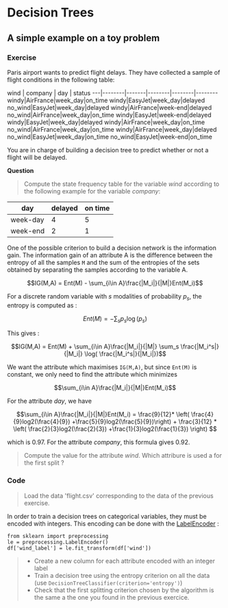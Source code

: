 # Decision Trees

## A simple example on a toy problem

### Exercise

Paris airport wants to predict flight delays. They have collected a sample of flight conditions in the following table:

 wind  | company | day | status
---|--------|-------|--------|--------|--------
windy|AirFrance|week_day|on_time
windy|EasyJet|week_day|delayed
no_wind|EasyJet|week_day|delayed
windy|AirFrance|week-end|delayed
no_wind|AirFrance|week_day|on_time
windy|EasyJet|week-end|delayed
windy|EasyJet|week_day|delayed
windy|AirFrance|week_day|on_time
no_wind|AirFrance|week_day|on_time
windy|AirFrance|week_day|delayed
no_wind|EasyJet|week_day|on_time
no_wind|EasyJet|week-end|on_time

You are in charge of building a decision tree to predict whether or not a flight will be delayed.

**Question**
>  Compute the state frequency table for the variable *wind* according to the following example for the variable *company*: 



day | delayed | on time
---|--------|-------|
 week-day | 4 | 5 
 week-end | 2 | 1 

One of the possible criterion to build a decision network is the information gain. The information gain of an attribute A is the difference between the entropy of all the samples `M` and the sum of the entropies of the sets obtained by separating the samples according to the variable A. 


$$IG(M,A)  =  Ent(M) - \sum_{i\in A}\frac{|M_i|}{|M|}Ent(M_i)$$

For a discrete random variable with $s$ modalities of probability $p_s$, the entropy is computed as : 

$$Ent(M) = - \sum_s p_s \log(p_s)$$

This gives : 

$$IG(M,A)  =  Ent(M) + \sum_{i\in A}\frac{|M_i|}{|M|} \sum_s \frac{|M_i^s|}{|M_i|}  \log( \frac{|M_i^s|}{|M_i|})$$


We want the attribute which maximises `IG(M,A)`, but since  `Ent(M)` is constant, we only need to find the attribute which minimizes 

$$\sum_{i\in A}\frac{|M_i|}{|M|}Ent(M_i)$$

For the attribute *day*, we have 

$$\sum_{i\in A}\frac{|M_i|}{|M|}Ent(M_i) = \frac{9}{12}* \left( \frac{4}{9}log2(\frac{4}{9}) +\frac{5}{9}log2(\frac{5}{9})\right) + \frac{3}{12} * \left( \frac{2}{3}log2(\frac{2}{3}) +\frac{1}{3}log2(\frac{1}{3}) \right) $$

which is 0.97. For the attribute *company*, this formula gives 0.92.

> Compute the value for the attribute *wind*. 
> Which attribure  is used a for the first split ?
 
### Code

> Load the data 'flight.csv' corresponding to the data of the previous exercise.

In order to train a  decision trees on categorical variables, they must be encoded with integers. This encoding can be done with the [LabelEncoder](http://scikit-learn.org/stable/modules/generated/sklearn.preprocessing.LabelEncoder.html) :

	from sklearn import preprocessing
	le = preprocessing.LabelEncoder()
	df['wind_label'] = le.fit_transform(df['wind'])
	
> * Create a new column for each attribute encoded with an integer label
> * Train a decision tree using the entropy criterion on all the data (use `DecisionTreeClassifier(criterion='entropy')`)
> * Check that the first splitting criterion chosen by the algorithm is the same a the one you found in the previous exercice.


